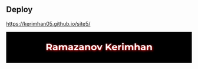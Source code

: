 ## Deploy

<a>https://kerimhan05.github.io/site5/</a>

![Header](https://github.com/Kerimhan05/Kerimhan05/blob/master/assets/my__logo.png)


